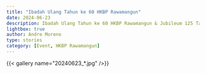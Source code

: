 ```yaml
---
title: "Ibadah Ulang Tahun ke 60 HKBP Rawamangun"
date: 2024-06-23
description: Ibadah Ulang Tahun ke 60 HKBP Rawamangun & Jubileum 125 Tahun Zending HKBP
lightbox: true
author: Andre Moreno
type: stories
category: [Event, HKBP Rawamangun]
---
```


{{< gallery name="20240623_*.jpg" />}}